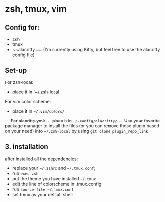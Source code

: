 # zsh, tmux, vim

## Config for:
- zsh
- tmux
- ~~alacritty ~~
(I'm currently using Kitty, but feel free to use the alacritty config file)


## Set-up

For zsh-local:
- place it in `~/.zsh-local

For vim color scheme:
- place it in `~/.vim/colors/`

~~For alacritty.yml:
~- place it in `~/.config/alacritty/`~~
Use your favorite package manager to install the files (or you can remove those plugin based on your need) into `~/.zsh-local` by using `git clone plugin_repo_link`

## 3. installation
after installed all the dependencies:

- replace your `~/.zshrc` and `~/.tmux.conf`;
- run `exec zsh`
- put the theme you have installed `~/.tmux`
- edit the line of colorscheme in .tmux.config
- run `source-file ~/.tmux.conf`
- set tmux as your default shell
